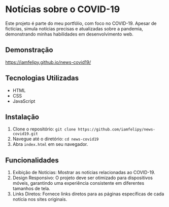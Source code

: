 # Notícias sobre o COVID-19

Este projeto é parte do meu portfólio, com foco no COVID-19. Apesar de fictícias, simula notícias precisas e atualizadas sobre a pandemia, demonstrando minhas habilidades em desenvolvimento web.

## Demonstração

https://iamfelipy.github.io/news-covid19/

## Tecnologias Utilizadas

- HTML
- CSS
- JavaScript

## Instalação

1. Clone o repositório: `git clone https://github.com/iamfelipy/news-covid19.git`
2. Navegue até o diretório: `cd news-covid19`
3. Abra `index.html` em seu navegador.

## Funcionalidades

1. Exibição de Notícias: Mostrar as notícias relacionadas ao COVID-19.
2. Design Responsivo: O projeto deve ser otimizado para dispositivos móveis, garantindo uma experiência consistente em diferentes tamanhos de tela.
3. Links Diretos: Fornece links diretos para as páginas específicas de cada notícia nos sites originais.
